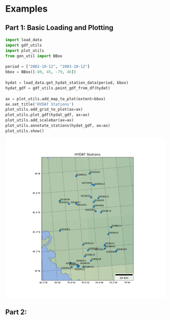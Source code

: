 # Examples

## Part 1: Basic Loading and Plotting

```python
import load_data
import gdf_utils
import plot_utils
from gen_util import BBox

period = ["2002-10-12", "2003-10-12"]
bbox = BBox([-80, 45, -79, 46])

hydat = load_data.get_hydat_station_data(period, bbox)
hydat_gdf = gdf_utils.point_gdf_from_df(hydat)

ax = plot_utils.add_map_to_plot(extent=bbox)
ax.set_title('HYDAT Stations')
plot_utils.add_grid_to_plot(ax=ax)
plot_utils.plot_gdf(hydat_gdf, ax=ax)
plot_utils.add_scalebar(ax=ax)
plot_utils.annotate_stations(hydat_gdf, ax=ax)
plot_utils.show()
```
![Example_1.png](plots%2FExample_1.png)
## Part 2: 